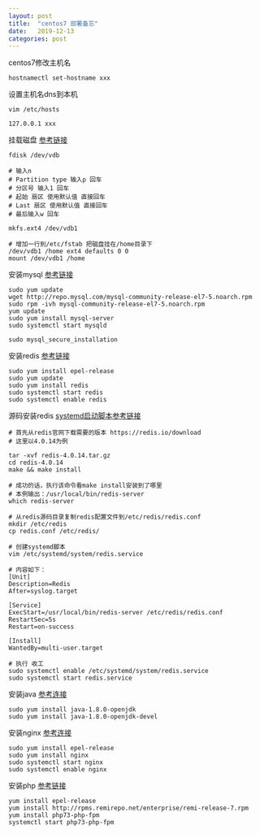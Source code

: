 ```yaml
---
layout: post
title:  "centos7 部署备忘"
date:   2019-12-13
categories: post
---
```


centos7修改主机名
```
hostnamectl set-hostname xxx
```

设置主机名dns到本机
```
vim /etc/hosts

127.0.0.1 xxx
```

挂载磁盘
[参考链接](https://www.alibabacloud.com/help/zh/doc-detail/25426.htm)

```
fdisk /dev/vdb

# 输入n
# Partition type 输入p 回车
# 分区号 输入1 回车
# 起始 扇区 使用默认值 直接回车
# Last 扇区 使用默认值 直接回车
# 最后输入w 回车

mkfs.ext4 /dev/vdb1

# 增加一行到/etc/fstab 把磁盘挂在/home目录下
/dev/vdb1 /home ext4 defaults 0 0
mount /dev/vdb1 /home
```

安装mysql
[参考链接](https://www.linode.com/docs/databases/mysql/how-to-install-mysql-on-centos-7/)

```
sudo yum update
wget http://repo.mysql.com/mysql-community-release-el7-5.noarch.rpm
sudo rpm -ivh mysql-community-release-el7-5.noarch.rpm
yum update
sudo yum install mysql-server
sudo systemctl start mysqld

sudo mysql_secure_installation
```

安装redis
[参考链接](https://www.linode.com/docs/databases/redis/install-and-configure-redis-on-centos-7/)

```
sudo yum install epel-release
sudo yum update
sudo yum install redis
sudo systemctl start redis
sudo systemctl enable redis
```

源码安装redis
[systemd启动脚本参考链接](https://gist.github.com/mkocikowski/aeca878d58d313e902bb)

```
# 首先从redis官网下载需要的版本 https://redis.io/download
# 这里以4.0.14为例

tar -xvf redis-4.0.14.tar.gz
cd redis-4.0.14
make && make install

# 成功的话，执行该命令看make install安装到了哪里
# 本例输出：/usr/local/bin/redis-server
which redis-server

# 从redis源码目录复制redis配置文件到/etc/redis/redis.conf
mkdir /etc/redis
cp redis.conf /etc/redis/

# 创建systemd脚本
vim /etc/systemd/system/redis.service

# 内容如下：
[Unit]
Description=Redis
After=syslog.target

[Service]
ExecStart=/usr/local/bin/redis-server /etc/redis/redis.conf
RestartSec=5s
Restart=on-success

[Install]
WantedBy=multi-user.target

# 执行 收工
sudo systemctl enable /etc/systemd/system/redis.service
sudo systemctl start redis.service
```

安装java
[参考连接](https://www.digitalocean.com/community/tutorials/how-to-install-java-on-centos-and-fedora)

```
sudo yum install java-1.8.0-openjdk
sudo yum install java-1.8.0-openjdk-devel
```

安装nginx
[参考连接](https://www.digitalocean.com/community/tutorials/how-to-install-nginx-on-centos-7)

```
sudo yum install epel-release
sudo yum install nginx
sudo systemctl start nginx
sudo systemctl enable nginx
```

安装php
[参考链接](https://www.linode.com/community/questions/19078/install-php-71-72-73-on-centos-7)

```
yum install epel-release
yum install http://rpms.remirepo.net/enterprise/remi-release-7.rpm
yum install php73-php-fpm
systemctl start php73-php-fpm
```
